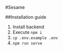 #Sesame

##Installation guide
1. Install backend
2. Execute `npm i`
3. `cp .env.example .env`
4. `npm run serve`
